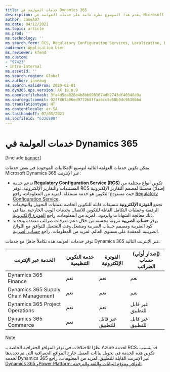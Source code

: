 ```yaml
---
title: خدمات العولمة في Dynamics 365
description: يقدم هذا الموضوع نظرة عامة على خدمات العولمة في Microsoft Dynamics 365.
author: JaneA07
ms.date: 04/12/2021
ms.topic: article
ms.prod: ''
ms.technology: ''
ms.search.form: RCS, Regulatory Configuration Services, Localization, Electronic invoicing, Tax calculation
audience: Application User
ms.reviewer: kfend
ms.custom:
- "97423"
- intro-internal
ms.assetid: ''
ms.search.region: Global
ms.author: janeaug
ms.search.validFrom: 2020-02-01
ms.dyn365.ops.version: AX 10.0.9
ms.openlocfilehash: 3fa4d5ea028e4b8bb0981674db2743df40348a9a
ms.sourcegitcommit: 92ff867a06ed977268ffaa6cc5e58b9dc95306bd
ms.translationtype: HT
ms.contentlocale: ar-SA
ms.lasthandoff: 07/03/2021
ms.locfileid: "6336598"
---
```

# <a name="dynamics-365-globalization-services"></a>خدمات العولمة في Dynamics 365

[!include [banner](../includes/banner.md)]

يمكن تكوين خدمات العولمة التالية لتوسيع الإمكانيات الموجودة في بعض خدمات Microsoft Dynamics 365 عبر الإنترنت:

- تدعم خدمة **Regulatory Configuration Service (RCS)** تكوين أنواع مختلفة من المستندات والتقارير الإلكترونية. توفر RCS إصدارًا محسنًا لمصمم التقارير الإلكترونية حيث مستودع التكوين هو خدمة مستقلة. لمزيد من المعلومات، راجع [Regulatory Configuration Service](rcs-overview.md).
- تجمع **الفوترة الإلكترونية** تنسيقات قابلة للتكوين الخاصة بعمليات التحويل والتوقيعات الرقمية وعمليات التكامل القابلة للتكوين للاتصال بخدمات الويب الخارجية، بما في ذلك معالجة الشهادات والردود.. لمزيد من المعلومات، راجع [الفوترة الإلكترونية‎](e-invoicing-service-overview.md).
- يوفر **حساب الضريبة** مرونة محسنة من خلال دعم معرفات ضرائب متعددة وتحديد كود الضريبة ومصمم حساب الضريبة ومشغل وقت التشغيل للتوافق مع اللوائح الضريبية المعقدة على مستوى العالم. لمزيد من المعلومات، راجع [حساب الضريبة](global-tax-calcuation-service-overview.md).

توفر خدمات العولمة هذه تكاملاً جاهزًا مع خدمات Dynamics 365 عبر الإنترنت التالية.

| الخدمة عبر الإنترنت | خدمة التكوين التنظيمية | الفوترة الإلكترونية | (إصدار أولي) حساب الضرائب |
|----------------|-----|----------------------|---------------------------|
| Dynamics 365 Finance | نعم | نعم | نعم | 
| Dynamics 365 Supply Chain Management | نعم | نعم | نعم | 
| Dynamics 365 Project Operations | نعم | نعم | غير قابل للتطبيق | 
| Dynamics 365 Commerce | نعم | غير قابل للتطبيق | غير قابل للتطبيق | 

> [!NOTE]
> نظرًا للاختلافات في توفر المواقع الجغرافية الخاصة بـ Azure لخدمة RCS، قد يتسبب تكوين هذه الخدمة في تحويل بيانات العميل خارج المواقع الجغرافية التي تم تحديدها لخدمه Dynamics 365 عبر الإنترنت القابلة للتطبيق. لمزيد من المعلومات، راجع [Dynamics 365 وPower Platform: التوافر وموقع البيانات واللغة والترجمة](https://aka.ms/rcs/D365Productavailabilityguide).